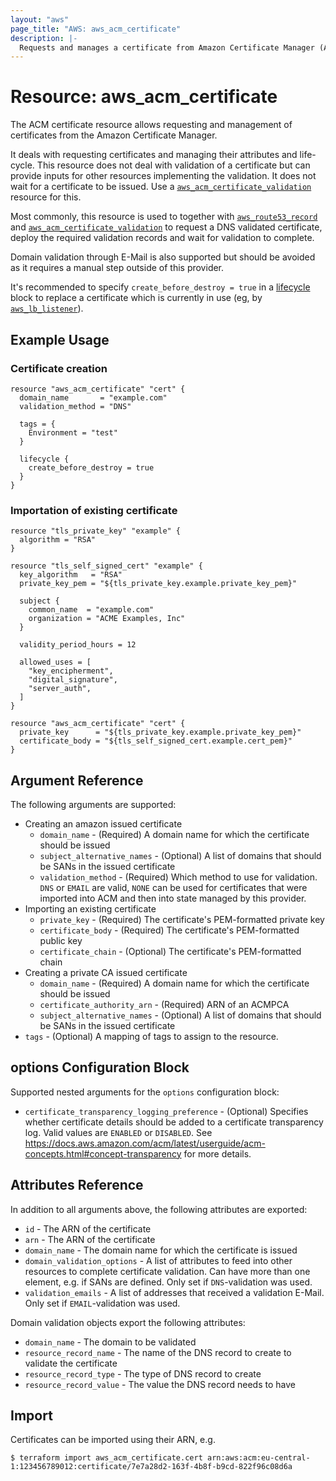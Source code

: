 ```yaml
---
layout: "aws"
page_title: "AWS: aws_acm_certificate"
description: |-
  Requests and manages a certificate from Amazon Certificate Manager (ACM).
---
```


# Resource: aws_acm_certificate

The ACM certificate resource allows requesting and management of certificates
from the Amazon Certificate Manager.

It deals with requesting certificates and managing their attributes and life-cycle.
This resource does not deal with validation of a certificate but can provide inputs
for other resources implementing the validation. It does not wait for a certificate to be issued.
Use a [`aws_acm_certificate_validation`](acm_certificate_validation.html) resource for this.

Most commonly, this resource is used to together with [`aws_route53_record`](route53_record.html) and
[`aws_acm_certificate_validation`](acm_certificate_validation.html) to request a DNS validated certificate,
deploy the required validation records and wait for validation to complete.

Domain validation through E-Mail is also supported but should be avoided as it requires a manual step outside
of this provider.

It's recommended to specify `create_before_destroy = true` in a [lifecycle][1] block to replace a certificate
which is currently in use (eg, by [`aws_lb_listener`](lb_listener.html)).

## Example Usage

### Certificate creation

```hcl
resource "aws_acm_certificate" "cert" {
  domain_name       = "example.com"
  validation_method = "DNS"

  tags = {
    Environment = "test"
  }

  lifecycle {
    create_before_destroy = true
  }
}
```

### Importation of existing certificate

```hcl
resource "tls_private_key" "example" {
  algorithm = "RSA"
}

resource "tls_self_signed_cert" "example" {
  key_algorithm   = "RSA"
  private_key_pem = "${tls_private_key.example.private_key_pem}"

  subject {
    common_name  = "example.com"
    organization = "ACME Examples, Inc"
  }

  validity_period_hours = 12

  allowed_uses = [
    "key_encipherment",
    "digital_signature",
    "server_auth",
  ]
}

resource "aws_acm_certificate" "cert" {
  private_key      = "${tls_private_key.example.private_key_pem}"
  certificate_body = "${tls_self_signed_cert.example.cert_pem}"
}
```

## Argument Reference

The following arguments are supported:

* Creating an amazon issued certificate
  * `domain_name` - (Required) A domain name for which the certificate should be issued
  * `subject_alternative_names` - (Optional) A list of domains that should be SANs in the issued certificate
  * `validation_method` - (Required) Which method to use for validation. `DNS` or `EMAIL` are valid, `NONE` can be used for certificates that were imported into ACM and then into state managed by this provider.
* Importing an existing certificate
  * `private_key` - (Required) The certificate's PEM-formatted private key
  * `certificate_body` - (Required) The certificate's PEM-formatted public key
  * `certificate_chain` - (Optional) The certificate's PEM-formatted chain
* Creating a private CA issued certificate
  * `domain_name` - (Required) A domain name for which the certificate should be issued
  * `certificate_authority_arn` - (Required) ARN of an ACMPCA
  * `subject_alternative_names` - (Optional) A list of domains that should be SANs in the issued certificate
* `tags` - (Optional) A mapping of tags to assign to the resource.

## options Configuration Block

Supported nested arguments for the `options` configuration block:

* `certificate_transparency_logging_preference` - (Optional) Specifies whether certificate details should be added to a certificate transparency log. Valid values are `ENABLED` or `DISABLED`. See https://docs.aws.amazon.com/acm/latest/userguide/acm-concepts.html#concept-transparency for more details.

## Attributes Reference

In addition to all arguments above, the following attributes are exported:

* `id` - The ARN of the certificate
* `arn` - The ARN of the certificate
* `domain_name` - The domain name for which the certificate is issued
* `domain_validation_options` - A list of attributes to feed into other resources to complete certificate validation. Can have more than one element, e.g. if SANs are defined. Only set if `DNS`-validation was used.
* `validation_emails` - A list of addresses that received a validation E-Mail. Only set if `EMAIL`-validation was used.

Domain validation objects export the following attributes:

* `domain_name` - The domain to be validated
* `resource_record_name` - The name of the DNS record to create to validate the certificate
* `resource_record_type` - The type of DNS record to create
* `resource_record_value` - The value the DNS record needs to have

[1]: /docs/configuration/resources.html#lifecycle

## Import

Certificates can be imported using their ARN, e.g.

```
$ terraform import aws_acm_certificate.cert arn:aws:acm:eu-central-1:123456789012:certificate/7e7a28d2-163f-4b8f-b9cd-822f96c08d6a
```
